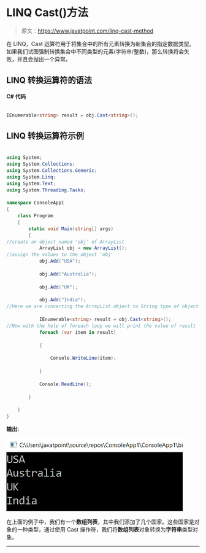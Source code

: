 # LINQ Cast()方法

> 原文：<https://www.javatpoint.com/linq-cast-method>

在 LINQ，Cast 运算符用于将集合中的所有元素转换为新集合的指定数据类型。如果我们试图强制转换集合中不同类型的元素(字符串/整数)，那么转换将会失败，并且会抛出一个异常。

## LINQ 转换运算符的语法

**C# 代码**

```cs

IEnumerable<string> result = obj.Cast<string>();

```

## LINQ 转换运算符示例

```cs

using System;
using System.Collections;
using System.Collections.Generic;
using System.Linq;
using System.Text;
using System.Threading.Tasks;

namespace ConsoleApp1
{
    class Program
    {
        static void Main(string[] args)
        {
//create an object named 'obj' of ArrayList 
            ArrayList obj = new ArrayList();
//assign the values to the object 'obj' 
            obj.Add("USA");

            obj.Add("Australia");

            obj.Add("UK");

            obj.Add("India");
//Here we are converting the ArrayList object to String type of object and store the result in 'result'

            IEnumerable<string> result = obj.Cast<string>();
//Now with the help of foreach loop we will print the value of result
            foreach (var item in result)

            {

                Console.WriteLine(item);

            }

            Console.ReadLine();

        }

    }
}

```

**输出:**

![LINQ Cast() Method](img/74009582d4ac5a7b0469716c697d729b.png)

在上面的例子中，我们有一个**数组列表**，其中我们添加了几个国家。这些国家是对象的一种类型，通过使用 Cast 操作符，我们将**数组列表**对象转换为**字符串**类型对象。

* * *